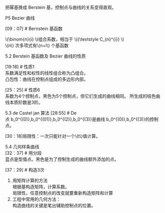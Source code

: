 

把幂基换成 Berstein 基，控制点与曲线的关系变得直观。   

P5  Bezier 曲线   

[09：07] # Bernstein 基函数    

\\(\binom{n}{i} \\)组合系数，相当于 \\({\textstyle C_{n}^{i}} \\)    
\\(n\\) 次多项式有\\(n+l\\) 个基函数     

5.2 Berstein 基函数及 Bezier 曲线的性质    


[19:18] # 性质1     
系数满足性和权性的线性组合称为凸组合。     
凸包性：曲线在控制点组成的多边形内部。    

[25：25] # 性质6    
系数为4个控制点，黑色为5个控制点，但它们生成的曲线相同。
所生成的桔色曲线本质阶数是3阶。

5.3 de Castel jan 算法
[28:55] # De     
点 b_0^{(0)},b_0^{(01)},b_0^{(2)},b_0^{(3)}是曲线 b_0^{(0)},b_0^{(3)}的控制点。    

[30：18]局限性：一次只能针对一个\\(t\\)值计算。    

5.4 几何样条曲线     
[32：37] # 用分段   
蓝点是型值点。黑色是为了控制生成的曲线额外添加的点。   

[37：29] # 构造3次    
1. 用矩阵计算的方法    
根据基构造矩阵，计算系数。    
局限性，任意控制点的改变就要重新构造矩阵和计算     
2. 工程中常用的几何方法：    
构造曲线的关键是笔出辅助控制点的位置。     